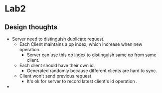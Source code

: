 # Lab2

## Design thoughts
- Server need to distinguish duplicate request.
  - Each Client maintains a op index, which increase when new operation.
    - Server can use this op index to distinguish same op from same client.
  - Each client should have their own id.
    - Generated randomly because different clients are hard to sync.
  - Client won't send previous request
    - It's ok for server to record latest client's id operation .
- 